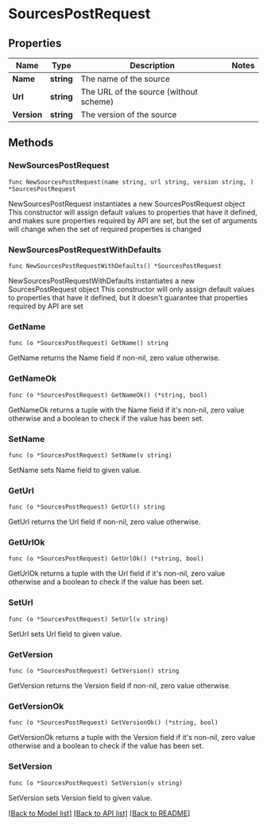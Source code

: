 # SourcesPostRequest

## Properties

Name | Type | Description | Notes
------------ | ------------- | ------------- | -------------
**Name** | **string** | The name of the source | 
**Url** | **string** | The URL of the source (without scheme) | 
**Version** | **string** | The version of the source | 

## Methods

### NewSourcesPostRequest

`func NewSourcesPostRequest(name string, url string, version string, ) *SourcesPostRequest`

NewSourcesPostRequest instantiates a new SourcesPostRequest object
This constructor will assign default values to properties that have it defined,
and makes sure properties required by API are set, but the set of arguments
will change when the set of required properties is changed

### NewSourcesPostRequestWithDefaults

`func NewSourcesPostRequestWithDefaults() *SourcesPostRequest`

NewSourcesPostRequestWithDefaults instantiates a new SourcesPostRequest object
This constructor will only assign default values to properties that have it defined,
but it doesn't guarantee that properties required by API are set

### GetName

`func (o *SourcesPostRequest) GetName() string`

GetName returns the Name field if non-nil, zero value otherwise.

### GetNameOk

`func (o *SourcesPostRequest) GetNameOk() (*string, bool)`

GetNameOk returns a tuple with the Name field if it's non-nil, zero value otherwise
and a boolean to check if the value has been set.

### SetName

`func (o *SourcesPostRequest) SetName(v string)`

SetName sets Name field to given value.


### GetUrl

`func (o *SourcesPostRequest) GetUrl() string`

GetUrl returns the Url field if non-nil, zero value otherwise.

### GetUrlOk

`func (o *SourcesPostRequest) GetUrlOk() (*string, bool)`

GetUrlOk returns a tuple with the Url field if it's non-nil, zero value otherwise
and a boolean to check if the value has been set.

### SetUrl

`func (o *SourcesPostRequest) SetUrl(v string)`

SetUrl sets Url field to given value.


### GetVersion

`func (o *SourcesPostRequest) GetVersion() string`

GetVersion returns the Version field if non-nil, zero value otherwise.

### GetVersionOk

`func (o *SourcesPostRequest) GetVersionOk() (*string, bool)`

GetVersionOk returns a tuple with the Version field if it's non-nil, zero value otherwise
and a boolean to check if the value has been set.

### SetVersion

`func (o *SourcesPostRequest) SetVersion(v string)`

SetVersion sets Version field to given value.



[[Back to Model list]](../README.md#documentation-for-models) [[Back to API list]](../README.md#documentation-for-api-endpoints) [[Back to README]](../README.md)


